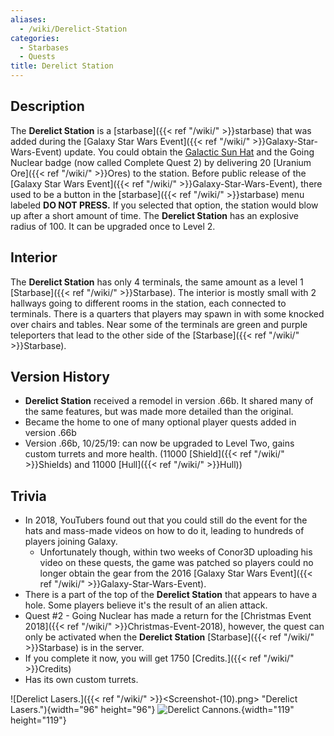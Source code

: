 ```yaml
---
aliases:
  - /wiki/Derelict-Station
categories:
  - Starbases
  - Quests
title: Derelict Station
---
```


## Description

The **Derelict Station** is a [starbase]({{< ref "/wiki/" >}}starbase) that was added during the [Galaxy Star Wars Event]({{< ref "/wiki/" >}}Galaxy-Star-Wars-Event) update. You could obtain the [Galactic Sun Hat](https://www.roblox.com/catalog/566778868/Galactic-Sun-Hat) and the Going Nuclear badge (now called Complete Quest 2) by delivering 20 [Uranium Ore]({{< ref "/wiki/" >}}Ores) to the station. Before public release of the [Galaxy Star Wars Event]({{< ref "/wiki/" >}}Galaxy-Star-Wars-Event), there used to be a button in the [starbase]({{< ref "/wiki/" >}}starbase) menu labeled **DO NOT PRESS.** If you selected that option, the station would blow up after a short amount of time. The **Derelict Station** has an explosive radius of 100. It can be upgraded once to Level 2.

## Interior

The **Derelict Station** has only 4 terminals, the same amount as a level 1 [Starbase]({{< ref "/wiki/" >}}Starbase). The interior is mostly small with 2 hallways going to different rooms in the station, each connected to terminals. There is a quarters that players may spawn in with some knocked over chairs and tables. Near some of the terminals are green and purple teleporters that lead to the other side of the [Starbase]({{< ref "/wiki/" >}}Starbase).

## Version History

- **Derelict Station** received a remodel in version .66b. It shared many of the same features, but was made more detailed than the original.
- Became the home to one of many optional player quests added in version .66b
- Version .66b, 10/25/19: can now be upgraded to Level Two, gains custom turrets and more health. (11000 [Shield]({{< ref "/wiki/" >}}Shields) and 11000 [Hull]({{< ref "/wiki/" >}}Hull))

## Trivia

- In 2018, YouTubers found out that you could still do the event for the hats and mass-made videos on how to do it, leading to hundreds of players joining Galaxy.
  - Unfortunately though, within two weeks of Conor3D uploading his video on these quests, the game was patched so players could no longer obtain the gear from the 2016 [Galaxy Star Wars Event]({{< ref "/wiki/" >}}Galaxy-Star-Wars-Event).
- There is a part of the top of the **Derelict Station** that appears to have a hole. Some players believe it's the result of an alien attack.
- Quest #2 - Going Nuclear has made a return for the [Christmas Event 2018]({{< ref "/wiki/" >}}Christmas-Event-2018), however, the quest can only be activated when the **Derelict Station** [Starbase]({{< ref "/wiki/" >}}Starbase) is in the server.
- If you complete it now, you will get 1750 [Credits.]({{< ref "/wiki/" >}}Credits)
- Has its own custom turrets.

![Derelict Lasers.]({{< ref "/wiki/" >}}<Screenshot-(10).png> "Derelict Lasers."){width="96" height="96"} ![Derelict
Cannons.](<Screenshot_(9).png> "Derelict Cannons."){width="119" height="119"}
